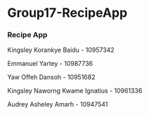 # Group17-RecipeApp
<h3>Recipe App</h3>

<p>Kingsley Korankye Baidu - 10957342</p>
<p>Emmanuel Yartey - 10987736</p>
<p>Yaw Offeh Dansoh - 10951682<p>
<p>Kingsley Naworng Kwame Ignatius - 10961336</p>
<p>Audrey Asheley Amarh - 10947541</p>
